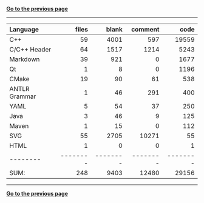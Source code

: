 [**Go to the previous page**](../../README.md)

----

Language|files|blank|comment|code
:-------|-------:|-------:|-------:|-------:
C++|59|4001|597|19559
C/C++ Header|64|1517|1214|5243
Markdown|39|921|0|1677
Qt|1|8|0|1196
CMake|19|90|61|538
ANTLR Grammar|1|46|291|400
YAML|5|54|37|250
Java|3|46|9|125
Maven|1|15|0|112
SVG|55|2705|10271|55
HTML|1|0|0|1
--------|--------|--------|--------|--------
SUM:|248|9403|12480|29156

----


[**Go to the previous page**](../../README.md)
